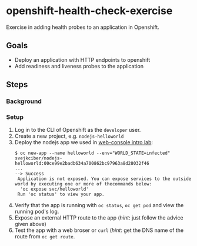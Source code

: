 # openshift-health-check-exercise
Exercise in adding health probes to an application in Openshift.

## Goals
* Deploy an application with HTTP endpoints to openshift
* Add readiness and liveness probes to the application

## Steps

### Background

### Setup
1. Log in to the CLI of Openshift as the `developer` user.
1. Create a new project, e.g. `nodejs-helloworld`
1. Deploy the nodejs app we used in [web-console intro lab](https://github.com/svejk-ciber/openshift-web-console-deploy-image-exercise):
   ```
   $ oc new-app --name helloworld --env="WORLD_STATE=infected" svejkciber/nodejs-helloworld:00ce99e2badb634a700862bc97963a8d28032f46
   ...
   --> Success
    Application is not exposed. You can expose services to the outside world by executing one or more of thecommands below:
     'oc expose svc/helloworld'
    Run 'oc status' to view your app.
   ```
 1. Verify that the app is running with `oc status`, `oc get pod` and view the running pod's log.
 1. Expose an external  HTTP route to the app (_hint_: just follow the advice given above)
 1. Test the app with a web broser or `curl` (_hint_: get the DNS name of the route from `oc get route`.
 
 
